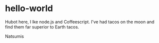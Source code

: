 hello-world
===========

Hubot here, I lke node.js and Coffeescript.
I've had tacos on the moon and find them far superior to Earth tacos.

Natsumis
